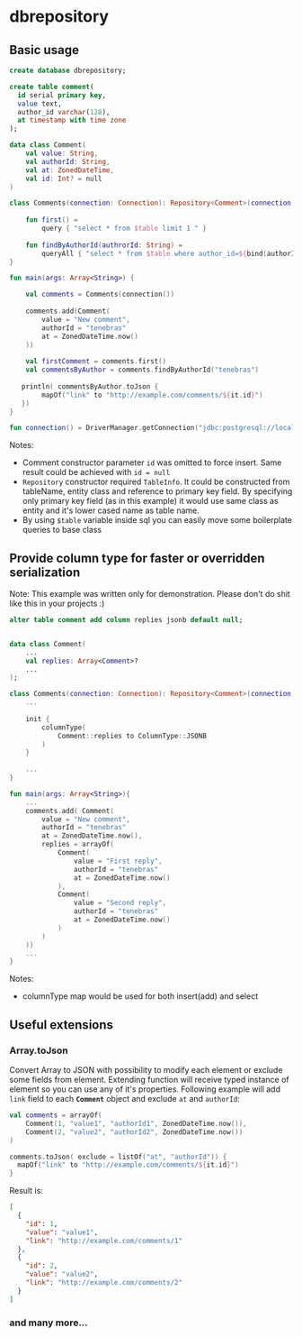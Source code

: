# dbrepository

## Basic usage

```sql
create database dbrepository;

create table comment(
  id serial primary key,
  value text,
  author_id varchar(128),
  at timestamp with time zone
);

```

```kotlin
data class Comment(
    val value: String, 
    val authorId: String, 
    val at: ZonedDateTime, 
    val id: Int? = null
)

class Comments(connection: Connection): Repository<Comment>(connection, DefaultEntityReader(), TableInfo(Comment::id)) {
    
    fun first() = 
        query { "select * from $table limit 1 " }
    
    fun findByAuthorId(authrorId: String) = 
        queryAll { "select * from $table where author_id=${bind(authorId)}" }
}

fun main(args: Array<String>) {

    val comments = Comments(connection())
    
    comments.add(Comment(
        value = "New comment",
        authorId = "tenebras"
        at = ZonedDateTime.now()
    ))
    
    val firstComment = comments.first()
    val commentsByAuthor = comments.findByAuthorId("tenebras")
   
   println( commentsByAuthor.toJson {
        mapOf("link" to "http://example.com/comments/${it.id}")
   })
}

fun connection() = DriverManager.getConnection("jdbc:postgresql://localhost/dbrepository")
```

Notes:
 - Comment constructor parameter `id` was omitted to force insert. Same result could be achieved with `id = null`
 - `Repository` constructor required `TableInfo`. It could be constructed from tableName, entity class and reference to primary key field. By specifying only primary key field (as in this example) it would use same class as entity and it's lower cased name as table name. 
 - By using `$table` variable inside sql you can easily move some boilerplate queries to base class 

## Provide column type for faster or overridden serialization
Note: This example was written only for demonstration. Please don't do shit like this in your projects :)
```sql
alter table comment add column replies jsonb default null;
```

```kotlin

data class Comment(
    ...
    val replies: Array<Comment>?
    ...
);

class Comments(connection: Connection): Repository<Comment>(connection, DefaultEntityReader(), TableInfo(Comment::id)) {
    ...
    
    init {
        columnType(
            Comment::replies to ColumnType::JSONB
        )
    }
    
    ...
}

fun main(args: Array<String>){
    ...
    comments.add( Comment(
        value = "New comment",
        authorId = "tenebras"
        at = ZonedDateTime.now(),
        replies = arrayOf(
            Comment(
                value = "First reply",
                authorId = "tenebras"
                at = ZonedDateTime.now()
            ),
            Comment(
                value = "Second reply",
                authorId = "tenebras"
                at = ZonedDateTime.now()
            )
        )
    ))
    ...
}
```
Notes: 
- columnType map would be used for both insert(add) and select 
## Useful extensions

### Array.toJson

Convert Array to JSON with possibility to modify each element or exclude some fields from element. 
Extending function will receive typed instance of element so you can use any of it's properties. 
Following example will add `link` field to each **`Comment`** object and exclude `at` and `authorId`:

```kotlin
val comments = arrayOf(
    Comment(1, "value1", "authorId1", ZonedDateTime.now()),
    Comment(2, "value2", "authorId2", ZonedDateTime.now())
)

comments.toJson( exclude = listOf("at", "authorId")) {
  mapOf("link" to "http://example.com/comments/${it.id}")
}
```

Result is:
```json
[
  {
    "id": 1,
    "value": "value1",
    "link": "http://example.com/comments/1"
  },
  {
    "id": 2,
    "value": "value2",
    "link": "http://example.com/comments/2"
  }
]
```

### and many more...